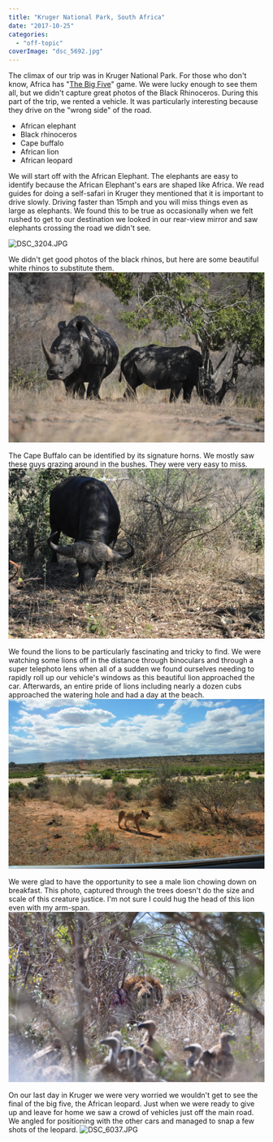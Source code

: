 ```yaml
---
title: "Kruger National Park, South Africa"
date: "2017-10-25"
categories: 
  - "off-topic"
coverImage: "dsc_5692.jpg"
---
```


The climax of our trip was in Kruger National Park. For those who don't know, Africa has "[The Big Five](https://en.wikipedia.org/wiki/Big_five_game)" game. We were lucky enough to see them all, but we didn't capture great photos of the Black Rhinoceros. During this part of the trip, we rented a vehicle. It was particularly interesting because they drive on the "wrong side" of the road.

- African elephant
- Black rhinoceros
- Cape buffalo
- African lion
- African leopard

We will start off with the African Elephant. The elephants are easy to identify because the African Elephant's ears are shaped like Africa. We read guides for doing a self-safari in Kruger they mentioned that it is important to drive slowly. Driving faster than 15mph and you will miss things even as large as elephants. We found this to be true as occasionally when we felt rushed to get to our destination we looked in our rear-view mirror and saw elephants crossing the road we didn't see.

![DSC_3204.JPG](images/dsc_3204.jpg)

We didn't get good photos of the black rhinos, but here are some beautiful white rhinos to substitute them. ![DSC_0072.JPG](images/dsc_0072.jpg)

The Cape Buffalo can be identified by its signature horns. We mostly saw these guys grazing around in the bushes. They were very easy to miss. ![DSC_0027.JPG](images/dsc_0027.jpg)

We found the lions to be particularly fascinating and tricky to find. We were watching some lions off in the distance through binoculars and through a super telephoto lens when all of a sudden we found ourselves needing to rapidly roll up our vehicle's windows as this beautiful lion approached the car. Afterwards, an entire pride of lions including nearly a dozen cubs approached the watering hole and had a day at the beach. ![DSC_0208.JPG](images/dsc_0208.jpg)

We were glad to have the opportunity to see a male lion chowing down on breakfast. This photo, captured through the trees doesn't do the size and scale of this creature justice. I'm not sure I could hug the head of this lion even with my arm-span. ![DSC_0090](images/dsc_0090.jpg)

On our last day in Kruger we were very worried we wouldn't get to see the final of the big five, the African leopard. Just when we were ready to give up and leave for home we saw a crowd of vehicles just off the main road. We angled for positioning with the other cars and managed to snap a few shots of the leopard. ![DSC_6037.JPG](images/dsc_6037.jpg)
